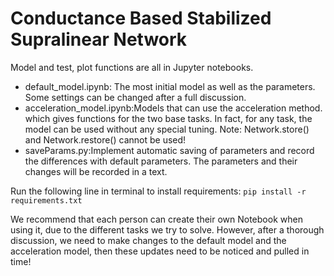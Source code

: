 # Conductance Based Stabilized Supralinear Network

Model and test, plot functions are all in Jupyter notebooks.
* default_model.ipynb: The most initial model as well as the parameters. Some settings can be changed after a full discussion.
* acceleration_model.ipynb:Models that can use the acceleration method. which gives functions for the two base tasks. In fact, for any task, the model can be used without any special tuning. Note: Network.store() and Network.restore() cannot be used!
* saveParams.py:Implement automatic saving of parameters and record the differences with default parameters. The parameters and their changes will be recorded in a text.

Run the following line in terminal to install requirements:
 `pip install -r requirements.txt`

We recommend that each person can create their own Notebook when using it, due to the different tasks we try to solve. However, after a thorough discussion, we need to make changes to the default model and the acceleration model, then these updates need to be noticed and pulled in time!
